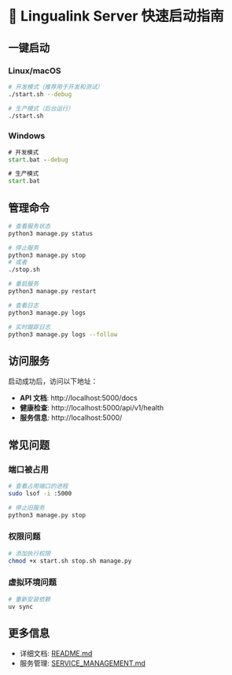 # 🚀 Lingualink Server 快速启动指南

## 一键启动

### Linux/macOS
```bash
# 开发模式（推荐用于开发和测试）
./start.sh --debug

# 生产模式（后台运行）
./start.sh
```

### Windows
```cmd
# 开发模式
start.bat --debug

# 生产模式
start.bat
```

## 管理命令

```bash
# 查看服务状态
python3 manage.py status

# 停止服务
python3 manage.py stop
# 或者
./stop.sh

# 重启服务
python3 manage.py restart

# 查看日志
python3 manage.py logs

# 实时跟踪日志
python3 manage.py logs --follow
```

## 访问服务

启动成功后，访问以下地址：

- **API 文档**: http://localhost:5000/docs
- **健康检查**: http://localhost:5000/api/v1/health
- **服务信息**: http://localhost:5000/

## 常见问题

### 端口被占用
```bash
# 查看占用端口的进程
sudo lsof -i :5000

# 停止旧服务
python3 manage.py stop
```

### 权限问题
```bash
# 添加执行权限
chmod +x start.sh stop.sh manage.py
```

### 虚拟环境问题
```bash
# 重新安装依赖
uv sync
```

## 更多信息

- 详细文档: [README.md](README.md)
- 服务管理: [SERVICE_MANAGEMENT.md](SERVICE_MANAGEMENT.md) 